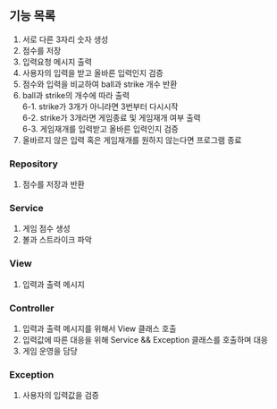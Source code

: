 ## 기능 목록

1. 서로 다른 3자리 숫자 생성
2. 점수를 저장
3. 입력요청 메시지 출력
4. 사용자의 입력을 받고 올바른 입력인지 검증
5. 점수와 입력을 비교하여 ball과 strike 개수 반환
6. ball과 strike의 개수에 따라 출력</br>
    6-1. strike가 3개가 아니라면 3번부터 다시시작</br> 
    6-2. strike가 3개라면 게임종료 및 게임재개 여부 출력</br>
    6-3. 게임재개를 입력받고 올바른 입력인지 검증</br>
7. 올바르지 않은 입력 혹은 게임재개를 원하지 않는다면 프로그램 종료

### Repository
1. 점수를 저장과 반환

### Service
1. 게임 점수 생성
2. 볼과 스트라이크 파악

### View
1. 입력과 출력 메시지

### Controller
1. 입력과 출력 메시지를 위해서 View 클래스 호출
2. 입력값에 따른 대응을 위해 Service && Exception 클래스를 호출하며 대응
3. 게임 운영을 담당

### Exception
1. 사용자의 입력값을 검증